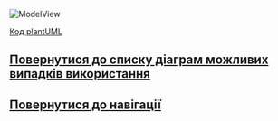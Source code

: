 ![ModelView](http://www.plantuml.com/plantuml/proxy?idx=0&src=https://raw.githubusercontent.com/teramont/databaseQuestioning/master/Information/Diagrams/usecasemodel/UCModel1.pu)


[Код plantUML](https://github.com/teramont/databaseQuestioning/blob/master/Information/Diagrams/usecasemodel/UCModel1.pu)
## [Повернутися до списку діаграм можливих випадків використання](https://github.com/teramont/databaseQuestioning/blob/master/Information/Diagrams.md)
## [Повернутися до навігації](https://github.com/teramont/databaseQuestioning/blob/master/Information/navigation.md)
